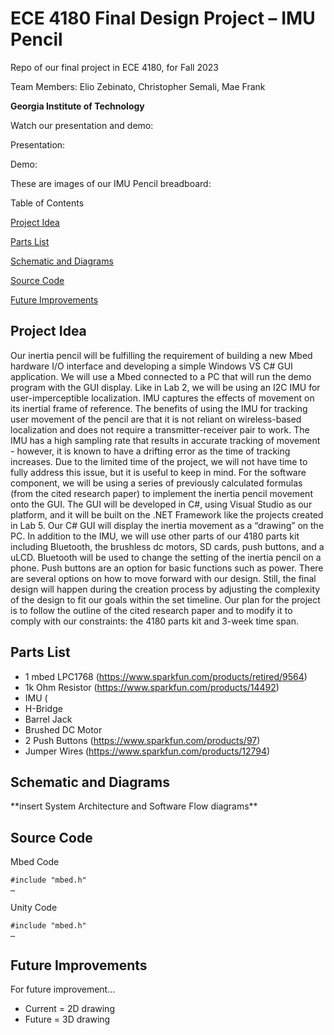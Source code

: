 # ECE 4180 Final Design Project – IMU Pencil

Repo of our final project in ECE 4180, for Fall 2023


Team Members: Elio Zebinato, Christopher Semali, Mae Frank

**Georgia Institute of Technology**

Watch our presentation and demo:

Presentation:

Demo:

These are images of our IMU Pencil breadboard:


Table of Contents

[Project Idea](#project-idea)

[Parts List](#parts-list)

[Schematic and Diagrams](#schematic-and-diagrams)

[Source Code](#source-code)

[Future Improvements](#future-improvements)

## Project Idea

Our inertia pencil will be fulfilling the requirement of building a new Mbed hardware I/O interface and developing a simple Windows VS C\# GUI application. We will use a Mbed connected to a PC that will run the demo program with the GUI display. Like in Lab 2, we will be using an I2C IMU for user-imperceptible localization. IMU captures the effects of movement on its inertial frame of reference. The benefits of using the IMU for tracking user movement of the pencil are that it is not reliant on wireless-based localization and does not require a transmitter-receiver pair to work. The IMU has a high sampling rate that results in accurate tracking of movement - however, it is known to have a drifting error as the time of tracking increases. Due to the limited time of the project, we will not have time to fully address this issue, but it is useful to keep in mind. For the software component, we will be using a series of previously calculated formulas (from the cited research paper) to implement the inertia pencil movement onto the GUI. The GUI will be developed in C\#, using Visual Studio as our platform, and it will be built on the .NET Framework like the projects created in Lab 5. Our C\# GUI will display the inertia movement as a “drawing” on the PC. In addition to the IMU, we will use other parts of our 4180 parts kit including Bluetooth, the brushless dc motors, SD cards, push buttons, and a uLCD. Bluetooth will be used to change the setting of the inertia pencil on a phone. Push buttons are an option for basic functions such as power. There are several options on how to move forward with our design. Still, the final design will happen during the creation process by adjusting the complexity of the design to fit our goals within the set timeline. Our plan for the project is to follow the outline of the cited research paper and to modify it to comply with our constraints: the 4180 parts kit and 3-week time span.

## Parts List


-   1 mbed LPC1768 (<https://www.sparkfun.com/products/retired/9564>)
-   1k Ohm Resistor (<https://www.sparkfun.com/products/14492>)
-   IMU (
-   H-Bridge
-   Barrel Jack
-   Brushed DC Motor
-   2 Push Buttons (<https://www.sparkfun.com/products/97>)
-   Jumper Wires (<https://www.sparkfun.com/products/12794>)


## Schematic and Diagrams

\*\*insert System Architecture and Software Flow diagrams\*\*

## Source Code

Mbed Code

```
#include "mbed.h"
…
```

Unity Code

```
#include "mbed.h"
…
```

## Future Improvements

For future improvement…


-   Current = 2D drawing
-   Future = 3D drawing

